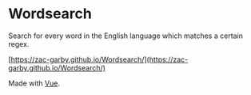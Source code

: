 # Wordsearch
Search for every word in the English language which matches a certain regex.

[https://zac-garby.github.io/Wordsearch/](https://zac-garby.github.io/Wordsearch/)

Made with [Vue](http://vuejs.org).
